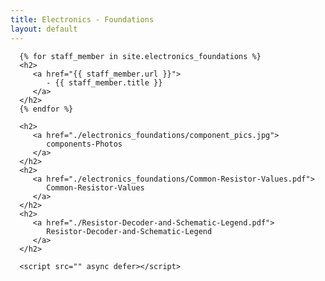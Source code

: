 ```yaml
---
title: Electronics - Foundations
layout: default
---
```


<html>
   <head>
      <meta charset="utf-8">
      <meta http-equiv="X-UA-Compatible" content="IE=edge">
      <title></title>
      <meta name="description" content="">
      <meta name="viewport" content="width=device-width, initial-scale=1">
      <link rel="stylesheet" href="">
   </head>
   <body>
      <!--[if lt IE 7]>
         <p class="browsehappy">You are using an <strong>outdated</strong> browser. Please <a href="#">upgrade your browser</a> to improve your experience.</p>
      <![endif]-->

      {% for staff_member in site.electronics_foundations %}
      <h2>
         <a href="{{ staff_member.url }}">
            - {{ staff_member.title }}
         </a>
      </h2>
      {% endfor %}

      <h2>
         <a href="./electronics_foundations/component_pics.jpg">
            components-Photos
         </a>
      </h2>
      <h2>
         <a href="./electronics_foundations/Common-Resistor-Values.pdf">
            Common-Resistor-Values
         </a>
      </h2>
      <h2>
         <a href="./Resistor-Decoder-and-Schematic-Legend.pdf">
            Resistor-Decoder-and-Schematic-Legend
         </a>
      </h2>

      <script src="" async defer></script>
   </body>
</html>

